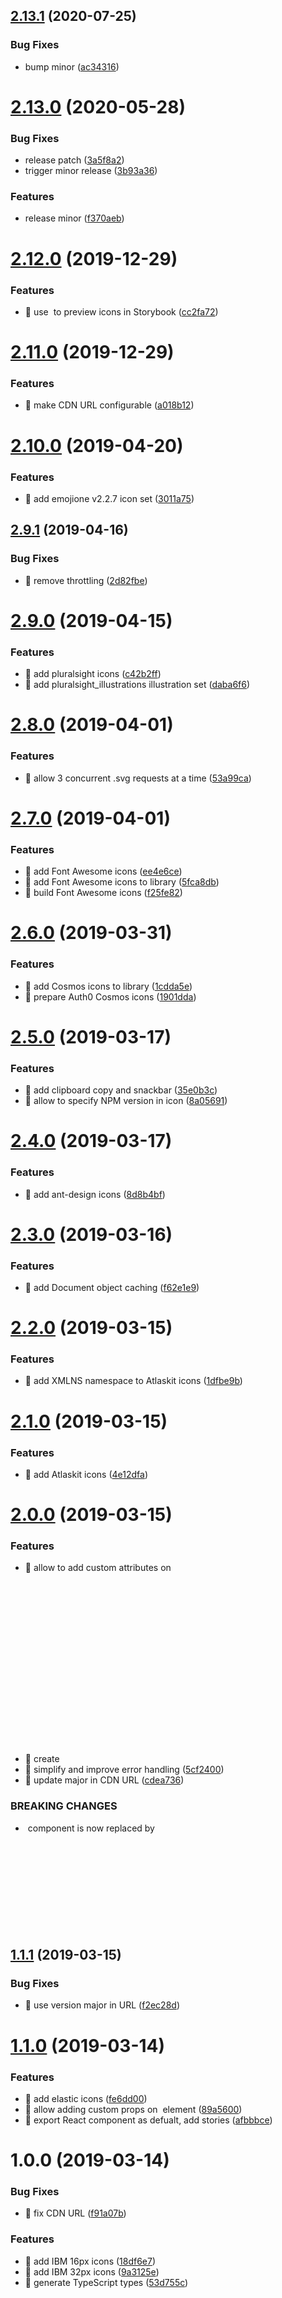## [2.13.1](https://github.com/streamich/iconista/compare/v2.13.0...v2.13.1) (2020-07-25)


### Bug Fixes

* bump minor ([ac34316](https://github.com/streamich/iconista/commit/ac34316))

# [2.13.0](https://github.com/streamich/iconista/compare/v2.12.0...v2.13.0) (2020-05-28)


### Bug Fixes

* release patch ([3a5f8a2](https://github.com/streamich/iconista/commit/3a5f8a2))
* trigger minor release ([3b93a36](https://github.com/streamich/iconista/commit/3b93a36))


### Features

* release minor ([f370aeb](https://github.com/streamich/iconista/commit/f370aeb))

# [2.12.0](https://github.com/streamich/iconista/compare/v2.11.0...v2.12.0) (2019-12-29)


### Features

* 🎸 use <img> to preview icons in Storybook ([cc2fa72](https://github.com/streamich/iconista/commit/cc2fa72))

# [2.11.0](https://github.com/streamich/iconista/compare/v2.10.0...v2.11.0) (2019-12-29)


### Features

* 🎸 make CDN URL configurable ([a018b12](https://github.com/streamich/iconista/commit/a018b12))

# [2.10.0](https://github.com/streamich/iconista/compare/v2.9.1...v2.10.0) (2019-04-20)


### Features

* 🎸 add emojione v2.2.7 icon set ([3011a75](https://github.com/streamich/iconista/commit/3011a75))

## [2.9.1](https://github.com/streamich/iconista/compare/v2.9.0...v2.9.1) (2019-04-16)


### Bug Fixes

* 🐛 remove throttling ([2d82fbe](https://github.com/streamich/iconista/commit/2d82fbe))

# [2.9.0](https://github.com/streamich/iconista/compare/v2.8.0...v2.9.0) (2019-04-15)


### Features

* 🎸 add pluralsight icons ([c42b2ff](https://github.com/streamich/iconista/commit/c42b2ff))
* 🎸 add pluralsight_illustrations illustration set ([daba6f6](https://github.com/streamich/iconista/commit/daba6f6))

# [2.8.0](https://github.com/streamich/iconista/compare/v2.7.0...v2.8.0) (2019-04-01)


### Features

* 🎸 allow 3 concurrent .svg requests at a time ([53a99ca](https://github.com/streamich/iconista/commit/53a99ca))

# [2.7.0](https://github.com/streamich/iconista/compare/v2.6.0...v2.7.0) (2019-04-01)


### Features

* 🎸 add Font Awesome icons ([ee4e6ce](https://github.com/streamich/iconista/commit/ee4e6ce))
* 🎸 add Font Awesome icons to library ([5fca8db](https://github.com/streamich/iconista/commit/5fca8db))
* 🎸 build Font Awesome icons ([f25fe82](https://github.com/streamich/iconista/commit/f25fe82))

# [2.6.0](https://github.com/streamich/iconista/compare/v2.5.0...v2.6.0) (2019-03-31)


### Features

* 🎸 add Cosmos icons to library ([1cdda5e](https://github.com/streamich/iconista/commit/1cdda5e))
* 🎸 prepare Auth0 Cosmos icons ([1901dda](https://github.com/streamich/iconista/commit/1901dda))

# [2.5.0](https://github.com/streamich/iconista/compare/v2.4.0...v2.5.0) (2019-03-17)


### Features

* 🎸 add clipboard copy and snackbar ([35e0b3c](https://github.com/streamich/iconista/commit/35e0b3c))
* 🎸 allow to specify NPM version in icon ([8a05691](https://github.com/streamich/iconista/commit/8a05691))

# [2.4.0](https://github.com/streamich/iconista/compare/v2.3.0...v2.4.0) (2019-03-17)


### Features

* 🎸 add ant-design icons ([8d8b4bf](https://github.com/streamich/iconista/commit/8d8b4bf))

# [2.3.0](https://github.com/streamich/iconista/compare/v2.2.0...v2.3.0) (2019-03-16)


### Features

* 🎸 add Document object caching ([f62e1e9](https://github.com/streamich/iconista/commit/f62e1e9))

# [2.2.0](https://github.com/streamich/iconista/compare/v2.1.0...v2.2.0) (2019-03-15)


### Features

* 🎸 add XMLNS namespace to Atlaskit icons ([1dfbe9b](https://github.com/streamich/iconista/commit/1dfbe9b))

# [2.1.0](https://github.com/streamich/iconista/compare/v2.0.0...v2.1.0) (2019-03-15)


### Features

* 🎸 add Atlaskit icons ([4e12dfa](https://github.com/streamich/iconista/commit/4e12dfa))

# [2.0.0](https://github.com/streamich/iconista/compare/v1.1.1...v2.0.0) (2019-03-15)


### Features

* 🎸 allow to add custom attributes on <svg> element ([a601562](https://github.com/streamich/iconista/commit/a601562))
* 🎸 create <Svg> component that loads SVG inline ([72cf2e3](https://github.com/streamich/iconista/commit/72cf2e3))
* 🎸 simplify and improve error handling ([5cf2400](https://github.com/streamich/iconista/commit/5cf2400))
* 🎸 update major in CDN URL ([cdea736](https://github.com/streamich/iconista/commit/cdea736))


### BREAKING CHANGES

* <Img> component is now replaced by <Svg>

## [1.1.1](https://github.com/streamich/iconista/compare/v1.1.0...v1.1.1) (2019-03-15)


### Bug Fixes

* 🐛 use version major in URL ([f2ec28d](https://github.com/streamich/iconista/commit/f2ec28d))

# [1.1.0](https://github.com/streamich/iconista/compare/v1.0.0...v1.1.0) (2019-03-14)


### Features

* 🎸 add elastic icons ([fe6dd00](https://github.com/streamich/iconista/commit/fe6dd00))
* 🎸 allow adding custom props on <img> element ([89a5600](https://github.com/streamich/iconista/commit/89a5600))
* 🎸 export React component as defualt, add stories ([afbbbce](https://github.com/streamich/iconista/commit/afbbbce))

# 1.0.0 (2019-03-14)


### Bug Fixes

* 🐛 fix CDN URL ([f91a07b](https://github.com/streamich/iconista/commit/f91a07b))


### Features

* 🎸 add IBM 16px icons ([18df6e7](https://github.com/streamich/iconista/commit/18df6e7))
* 🎸 add IBM 32px icons ([9a3125e](https://github.com/streamich/iconista/commit/9a3125e))
* 🎸 generate TypeScript types ([53d755c](https://github.com/streamich/iconista/commit/53d755c))
